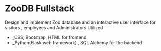 # ZooDB Fullstack
Design and implement Zoo database and an interactive user interface for visitors , employees and Administrators
Utilized
* _CSS, Bootstrap, HTML for frontend
* _Python(Flask web framework) , SQL Alchemy for the backend
